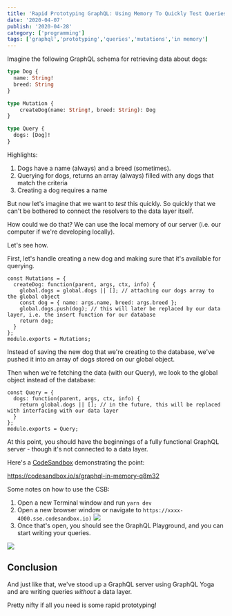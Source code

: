 ```yaml
---
title: 'Rapid Prototyping GraphQL: Using Memory To Quickly Test Queries And Mutations'
date: '2020-04-07'
publish: '2020-04-28'
category: ['programming']
tags: ['graphql','prototyping','queries','mutations','in memory']
---
```


Imagine the following GraphQL schema for retrieving data about dogs:
```graphql
type Dog {
  name: String!
  breed: String
}

type Mutation {
    createDog(name: String!, breed: String): Dog
}

type Query {
  dogs: [Dog]!
}
```

Highlights:
1. Dogs have a name (always) and a breed (sometimes).
2. Querying for dogs, returns an array (always) filled with any dogs that match the criteria
3. Creating a dog requires a name

But now let's imagine that we want to _test_ this quickly. So quickly that we can't be bothered to connect the resolvers to the data layer itself.

How could we do that? We can use the local memory of our server (i.e. our computer if we're developing locally).

Let's see how.

First, let's handle creating a new dog and making sure that it's available for querying.

```javascript:title="resolvers/mutation.js"
const Mutations = {
  createDog: function(parent, args, ctx, info) {
    global.dogs = global.dogs || []; // attaching our dogs array to the global object
    const dog = { name: args.name, breed: args.breed };
    global.dogs.push(dog); // this will later be replaced by our data layer, i.e. the insert function for our database
    return dog;
  }
};
module.exports = Mutations;
```

Instead of saving the new dog that we're creating to the database, we've pushed it into an array of dogs stored on our global object.

Then when we're fetching the data (with our Query), we look to the global object instead of the database:

```javascript:title="resolvers/query.js"
const Query = {
  dogs: function(parent, args, ctx, info) {
    return global.dogs || []; // in the future, this will be replaced with interfacing with our data layer
  }
};
module.exports = Query;
```

At this point, you should have the beginnings of a fully functional GraphQL server - though it's not connected to a data layer.

Here's a [CodeSandbox](https://codesandbox.io/s/graphql-in-memory-q8m32) demonstrating the point:

https://codesandbox.io/s/graphql-in-memory-q8m32

Some notes on how to use the CSB:
1. Open a new Terminal window and run `yarn dev`
2. Open a new browser window or navigate to `https://xxxx-4000.sse.codesandbox.io)`
![](Screen%20Shot%202020-04-07%20at%206.45.46%20PM.png)
3. Once that's open, you should see the GraphQL Playground, and you can start writing your queries.

![](Screen%20Shot%202020-04-07%20at%206.46.01%20PM.png)


## Conclusion
And just like that, we've stood up a GraphQL server using GraphQL Yoga and are writing queries _without_ a data layer.

Pretty nifty if all you need is some rapid prototyping!
